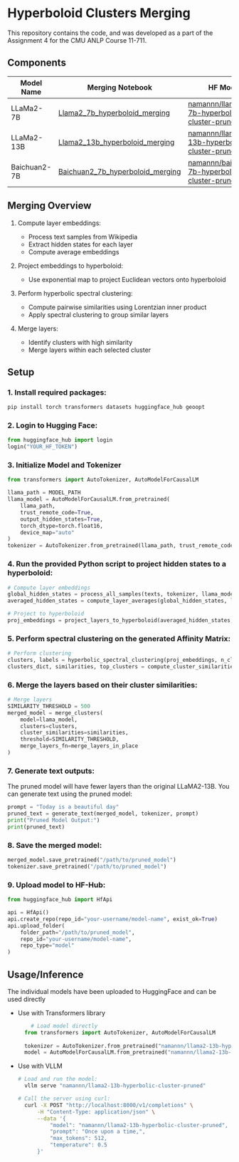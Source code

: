 # Hyperboloid Clusters Merging

This repository contains the code, and was developed as a part of the Assignment 4 for the CMU ANLP Course 11-711.


## Components

| Model Name | Merging Notebook | HF Model |
|----------|----------|----------|
| LLaMa2-7B    | [Llama2_7b_hyperboloid_merging](https://github.com/namantuli18/hyper-clusters-merging/blob/main/merge/Llama2_7b_hyperboloid_merging.ipynb)     | [namannn/llama2-7b-hyperbolic-cluster-pruned](https://huggingface.co/namannn/llama2-7b-hyperbolic-cluster-pruned)
| LLaMa2-13B    | [Llama2_13b_hyperboloid_merging](https://github.com/namantuli18/hyper-clusters-merging/blob/main/merge/Llama2_13b_hyperboloid_merging.ipynb)     | [namannn/llama2-13b-hyperbolic-cluster-pruned](https://huggingface.co/namannn/llama2-13b-hyperbolic-cluster-pruned)
| Baichuan2-7B    | [Baichuan2_7b_hyperboloid_merging](https://github.com/namantuli18/hyper-clusters-merging/blob/main/merge/Baichuan2_7b_hyperboloid_merging.ipynb)     | [namannn/baichuan2-7b-hyperbolic-cluster-pruned](https://huggingface.co/namannn/baichuan2-7b-hyperbolic-cluster-pruned)


## Merging Overview 

1. Compute layer embeddings:
    - Process text samples from Wikipedia
    - Extract hidden states for each layer
    - Compute average embeddings

2. Project embeddings to hyperboloid:
    - Use exponential map to project Euclidean vectors onto hyperboloid

3. Perform hyperbolic spectral clustering:
    - Compute pairwise similarities using Lorentzian inner product
    - Apply spectral clustering to group similar layers
4. Merge layers:
    - Identify clusters with high similarity
    - Merge layers within each selected cluster


## Setup
### 1. Install required packages:
```bash
pip install torch transformers datasets huggingface_hub geoopt
```
### 2. Login to Hugging Face:
```python
from huggingface_hub import login
login("YOUR_HF_TOKEN")
```

### 3. Initialize Model and Tokenizer
```python
from transformers import AutoTokenizer, AutoModelForCausalLM

llama_path = MODEL_PATH
llama_model = AutoModelForCausalLM.from_pretrained(
    llama_path,
    trust_remote_code=True,
    output_hidden_states=True,
    torch_dtype=torch.float16,
    device_map="auto"
)
tokenizer = AutoTokenizer.from_pretrained(llama_path, trust_remote_code=True)
```

### 4. Run the provided Python script to project hidden states to a hyperboloid:
```python
# Compute layer embeddings
global_hidden_states = process_all_samples(texts, tokenizer, llama_model, chunk_size)
averaged_hidden_states = compute_layer_averages(global_hidden_states, len(texts))

# Project to hyperboloid
proj_embeddings = project_layers_to_hyperboloid(averaged_hidden_states, curv=1.0)
```


### 5. Perform spectral clustering on the generated Affinity Matrix:
```python
# Perform clustering
clusters, labels = hyperbolic_spectral_clustering(proj_embeddings, n_clusters=8)
clusters_dict, similarities, top_clusters = compute_cluster_similarities(clusters, proj_embeddings)
```

### 6. Merge the layers based on their cluster similarities:
```python
# Merge layers
SIMILARITY_THRESHOLD = 500
merged_model = merge_clusters(
    model=llama_model,
    clusters=clusters,
    cluster_similarities=similarities,
    threshold=SIMILARITY_THRESHOLD,
    merge_layers_fn=merge_layers_in_place
)
```

### 7. Generate text outputs:
The pruned model will have fewer layers than the original LLaMA2-13B. You can generate text using the pruned model:

```python
prompt = "Today is a beautiful day"
pruned_text = generate_text(merged_model, tokenizer, prompt)
print("Pruned Model Output:")
print(pruned_text)
```

### 8. Save the merged model:

```python
merged_model.save_pretrained("/path/to/pruned_model")
tokenizer.save_pretrained("/path/to/pruned_model")
```

### 9. Upload model to HF-Hub:

```python
from huggingface_hub import HfApi

api = HfApi()
api.create_repo(repo_id="your-username/model-name", exist_ok=True)
api.upload_folder(
    folder_path="/path/to/pruned_model",
    repo_id="your-username/model-name",
    repo_type="model"
)
```

## Usage/Inference 
The individual models have been uploaded to HuggingFace and can be used directly

- Use with Transformers library
  
  ```python
      # Load model directly
    from transformers import AutoTokenizer, AutoModelForCausalLM
    
    tokenizer = AutoTokenizer.from_pretrained("namannn/llama2-13b-hyperbolic-cluster-pruned")
    model = AutoModelForCausalLM.from_pretrained("namannn/llama2-13b-hyperbolic-cluster-pruned")
  ```
  
- Use with VLLM

  ```bash
  # Load and run the model:
    vllm serve "namannn/llama2-13b-hyperbolic-cluster-pruned"

  # Call the server using curl:
    curl -X POST "http://localhost:8000/v1/completions" \
    	-H "Content-Type: application/json" \
    	--data '{
    		"model": "namannn/llama2-13b-hyperbolic-cluster-pruned",
    		"prompt": "Once upon a time,",
    		"max_tokens": 512,
    		"temperature": 0.5
    	}'
  ```
